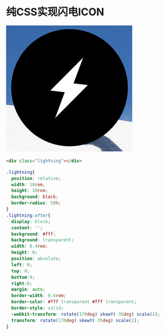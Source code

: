 # 纯CSS实现闪电ICON

![image-20180607185135109](./resource/image-20180607185135109.png)

```html
<div class="lightning"></div>	
```

```css
.lightning{
  position: relative;
  width: 10rem;
  height: 10rem;
  background: black;
  border-radius: 50%;
}
.lightning:after{
  display: block;
  content: '';
  background: #fff;
  background: transparent;
  width: 0.4rem;
  height: 0;
  position: absolute;
  left: 0;
  top: 0;
  bottom:0;
  right:0;
  margin: auto;
  border-width: 0.6rem;
  border-color: #fff transparent #fff transparent;
  border-style: solid;
  -webkit-transform: rotate(170deg) skewY(-35deg) scale(2);
  transform: rotate(170deg) skewY(-35deg) scale(2);
}
```



